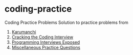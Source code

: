 # coding-practice
Coding Practice Problems
Solution to practice problems from  
1. [Karumanchi](https://github.com/mandeep147/coding-practice/tree/master/src/edu/mandeep/karumanchi)
2. [Cracking the Coding Interview](https://github.com/mandeep147/coding-practice/tree/master/src/edu/mandeep/ctci)  
3. [Programming Interviews Exposed](https://github.com/mandeep147/karumanch-ctci-coding-questions/tree/master/src/programming_interviews_exposed)
4. [Miscellaneous Practice Questions](https://github.com/mandeep147/coding-practice/tree/master/src/edu/mandeep/practice)  
